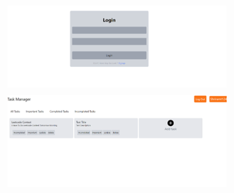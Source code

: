 ![alt text](<Screenshot 2024-05-11 103048.png>)






![alt text](<Screenshot 2024-05-11 104105.png>)


